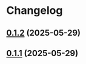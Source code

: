 # Changelog

## [0.1.2](https://github.com/astriaorg/astria-release-test/compare/sequencer-utils-v0.1.1...sequencer-utils-v0.1.2) (2025-05-29)

## [0.1.1](https://github.com/astriaorg/astria-release-test/compare/sequencer-utils-v0.1.0...sequencer-utils-v0.1.1) (2025-05-29)
